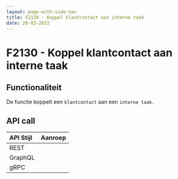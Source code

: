 ```yaml
---
layout: page-with-side-nav
title: F2130 - Koppel klantcontact aan interne taak
date: 28-03-2022
---
```


# F2130 - Koppel klantcontact aan interne taak

## Functionaliteit

De functie koppelt een `klantcontact` aan een `interne taak`.

## API call

| API Stijl | Aanroep |
| :--- | :--- |
| REST | |
| GraphQL | |
| gRPC | |
